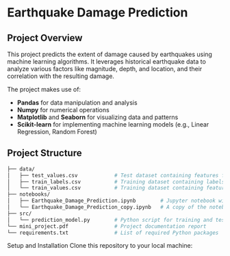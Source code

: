 # Earthquake Damage Prediction

## Project Overview

This project predicts the extent of damage caused by earthquakes using machine learning algorithms. It leverages historical earthquake data to analyze various factors like magnitude, depth, and location, and their correlation with the resulting damage.

The project makes use of:
- **Pandas** for data manipulation and analysis
- **Numpy** for numerical operations
- **Matplotlib** and **Seaborn** for visualizing data and patterns
- **Scikit-learn** for implementing machine learning models (e.g., Linear Regression, Random Forest)

## Project Structure

```bash
├── data/
│   ├── test_values.csv            # Test dataset containing features for prediction
│   ├── train_labels.csv           # Training dataset containing labels (target values)
│   └── train_values.csv           # Training dataset containing features for prediction
├── notebooks/
│   ├── Earthquake_Damage_Prediction.ipynb        # Jupyter notebook with code and visualizations
│   └── Earthquake_Damage_Prediction_copy.ipynb   # A copy of the notebook for additional testing or modifications
├── src/
│   └── prediction_model.py        # Python script for training and testing the prediction model
└── mini_project.pdf               # Project documentation report
└── requirements.txt               # List of required Python packages
```
Setup and Installation
Clone this repository to your local machine:
